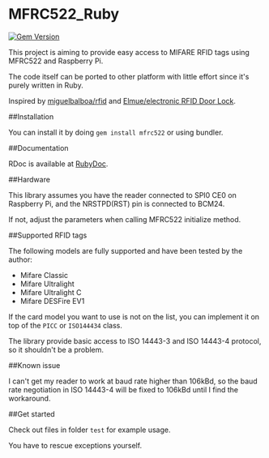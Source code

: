 # MFRC522_Ruby

[![Gem Version](https://badge.fury.io/rb/mfrc522.svg)](https://badge.fury.io/rb/mfrc522)

This project is aiming to provide easy access to MIFARE RFID tags using MFRC522 and Raspberry Pi.

The code itself can be ported to other platform with little effort since it's purely written in Ruby.

Inspired by [miguelbalboa/rfid](https://github.com/miguelbalboa/rfid) and [Elmue/electronic RFID Door Lock](http://www.codeproject.com/Articles/1096861/DIY-electronic-RFID-Door-Lock-with-Battery-Backup).

##Installation

You can install it by doing `gem install mfrc522` or using bundler.

##Documentation

RDoc is available at [RubyDoc](http://www.rubydoc.info/github/atitan/MFRC522_Ruby/master).

##Hardware

This library assumes you have the reader connected to SPI0 CE0 on Raspberry Pi, and the NRSTPD(RST) pin is connected to BCM24.

If not, adjust the parameters when calling MFRC522 initialize method.

##Supported RFID tags

The following models are fully supported and have been tested by the author:

*   Mifare Classic
*   Mifare Ultralight
*   Mifare Ultralight C
*   Mifare DESFire EV1

If the card model you want to use is not on the list, you can implement it on top of the `PICC` or `ISO144434` class.

The library provide basic access to ISO 14443-3 and ISO 14443-4 protocol, so it shouldn't be a problem.

##Known issue

I can't get my reader to work at baud rate higher than 106kBd, so the baud rate negotiation in ISO 14443-4 will be fixed to 106kBd until I find the workaround.

##Get started

Check out files in folder `test` for example usage.

You have to rescue exceptions yourself.

